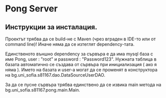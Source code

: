 # Pong Server

## Инструкции за инсталация.
Проектът трябва да се build-не с Maven (чрез вграден в IDE-то или от command line)! Иначе няма да се изтеглят dependency-тата.


Единственото външно dependency за сървъра е да има mysql база с име Pong, user : "root" и password : "Password123". Нужната таблица в базата автоматично се създава от сървъра при инициализация  ( ако я няма ).
Името на базата и user-а могат да се променят в конструктора на bg.uni_sofia.s81167.dao.DataSourceUserDAO.

За да се пусне сървъра трябва единствено да се извика main метода на bg.uni_sofia.s81167.pong.main.Main.
